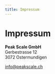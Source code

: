 ```yaml
---
title: Impressum
---
```


# Impressum

**Peak Scale GmbH**<br>
Gerbestrasse 12<br>
3072 Ostermundigen<br>

info@peakscale.ch
